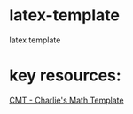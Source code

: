 # latex-template
latex template

# key resources:
[CMT - Charlie's Math Template](https://github.com/SirCharlieMars/dotfiles/tree/master/latex_template)
